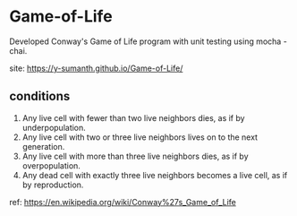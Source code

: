 # Game-of-Life
Developed Conway's Game of Life program with unit testing using mocha - chai.

site: https://y-sumanth.github.io/Game-of-Life/

conditions
-------------
1. Any live cell with fewer than two live neighbors dies, as if by underpopulation.
2. Any live cell with two or three live neighbors lives on to the next generation.
3. Any live cell with more than three live neighbors dies, as if by overpopulation.
4. Any dead cell with exactly three live neighbors becomes a live cell, as if by reproduction.

ref: https://en.wikipedia.org/wiki/Conway%27s_Game_of_Life
